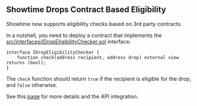 ## Showtime Drops Contract Based Eligibility

Showtime now supports eligibility checks based on 3rd party contracts.

In a nutshell, you need to deploy a contract that implements the [src/interfaces/IDropEligibilityChecker.sol](https://github.com/showtime-xyz/drop-bouncers/blob/main/src/interfaces/IDropEligibilityChecker.sol) interface:

```solidity
interface IDropEligibilityChecker {
	function check(address recipient, address drop) external view returns (bool);
}
```

The `check` function should return `true` if the recipient is eligible for the drop, and `false` otherwise.

See this [page](https://showtime-xyz.notion.site/Drops-With-Contract-Conditions-Public-2dea4ac2829046579a9b2f7ec6721ffc) for more details and the API integration.
